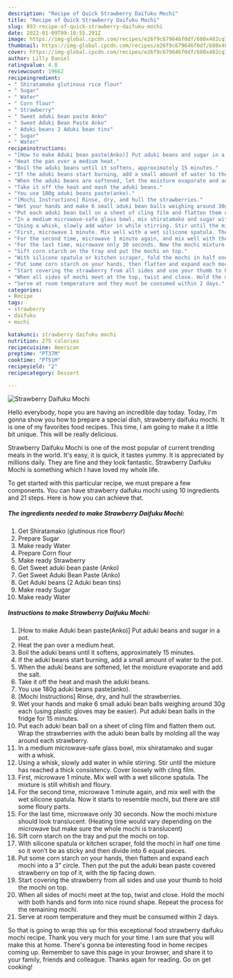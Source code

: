 ```yaml
---
description: "Recipe of Quick Strawberry Daifuku Mochi"
title: "Recipe of Quick Strawberry Daifuku Mochi"
slug: 893-recipe-of-quick-strawberry-daifuku-mochi
date: 2022-01-09T09:10:55.291Z
image: https://img-global.cpcdn.com/recipes/e26f9c679646f0df/680x482cq70/strawberry-daifuku-mochi-recipe-main-photo.jpg
thumbnail: https://img-global.cpcdn.com/recipes/e26f9c679646f0df/680x482cq70/strawberry-daifuku-mochi-recipe-main-photo.jpg
cover: https://img-global.cpcdn.com/recipes/e26f9c679646f0df/680x482cq70/strawberry-daifuku-mochi-recipe-main-photo.jpg
author: Lilly Daniel
ratingvalue: 4.8
reviewcount: 19662
recipeingredient:
- " Shiratamako glutinous rice flour"
- " Sugar"
- " Water"
- " Corn flour"
- " Strawberry"
- " Sweet aduki bean paste Anko"
- " Sweet Aduki Bean Paste Anko"
- " Aduki beans 2 Aduki bean tins"
- " Sugar"
- " Water"
recipeinstructions:
- "[How to make Aduki bean paste(Anko)] Put aduki beans and sugar in a pot."
- "Heat the pan over a medium heat."
- "Boil the aduki beans until it softens, approximately 15 minutes."
- "If the aduki beans start burning, add a small amount of water to the pot."
- "When the aduki beans are softened, let the moisture evaporate and add the salt."
- "Take it off the heat and mash the aduki beans."
- "You use 180g aduki beans paste(anko)."
- "[Mochi Instructions] Rinse, dry, and hull the strawberries."
- "Wet your hands and make 6 small aduki bean balls weighing around 30g each (using plastic gloves may be easier). Put aduki bean balls in the fridge for 15 minutes."
- "Put each aduki bean ball on a sheet of cling film and flatten them out. Wrap the strawberries with the aduki bean balls by molding all the way around each strawberry."
- "In a medium microwave-safe glass bowl, mix shiratamako and sugar with a whisk."
- "Using a whisk, slowly add water in while stirring. Stir until the mixture has reached a thick consistency. Cover loosely with cling film."
- "First, microwave 1 minute. Mix well with a wet silicone spatula. The mixture is still whitish and floury."
- "For the second time, microwave 1 minute again, and mix well with the wet silicone spatula. Now it starts to resemble mochi, but there are still some floury parts."
- "For the last time, microwave only 30 seconds. Now the mochi mixture should look translucent. (Heating time would vary depending on the microwave but make sure the whole mochi is translucent)"
- "Sift corn starch on the tray and put the mochi on top."
- "With silicone spatula or kitchen scraper, fold the mochi in half one time so it won’t be as sticky and then divide into 6 equal pieces."
- "Put some corn starch on your hands, then flatten and expand each mochi into a 3” circle. Then put the put the aduki bean paste covered strawberry on top of it, with the tip facing down."
- "Start covering the strawberry from all sides and use your thumb to hold the mochi on top."
- "When all sides of mochi meet at the top, twist and close. Hold the mochi with both hands and form into nice round shape. Repeat the process for the remaining mochi."
- "Serve at room temperature and they must be consumed within 2 days."
categories:
- Recipe
tags:
- strawberry
- daifuku
- mochi

katakunci: strawberry daifuku mochi 
nutrition: 275 calories
recipecuisine: American
preptime: "PT37M"
cooktime: "PT51M"
recipeyield: "2"
recipecategory: Dessert

---
```



![Strawberry Daifuku Mochi](https://img-global.cpcdn.com/recipes/e26f9c679646f0df/680x482cq70/strawberry-daifuku-mochi-recipe-main-photo.jpg)

Hello everybody, hope you are having an incredible day today. Today, I'm gonna show you how to prepare a special dish, strawberry daifuku mochi. It is one of my favorites food recipes. This time, I am going to make it a little bit unique. This will be really delicious.



Strawberry Daifuku Mochi is one of the most popular of current trending meals in the world. It's easy, it is quick, it tastes yummy. It is appreciated by millions daily. They are fine and they look fantastic. Strawberry Daifuku Mochi is something which I have loved my whole life.


To get started with this particular recipe, we must prepare a few components. You can have strawberry daifuku mochi using 10 ingredients and 21 steps. Here is how you can achieve that.

<!--inarticleads1-->

##### The ingredients needed to make Strawberry Daifuku Mochi:

1. Get  Shiratamako (glutinous rice flour)
1. Prepare  Sugar
1. Make ready  Water
1. Prepare  Corn flour
1. Make ready  Strawberry
1. Get  Sweet aduki bean paste (Anko)
1. Get  Sweet Aduki Bean Paste (Anko)
1. Get  Aduki beans (2 Aduki bean tins)
1. Make ready  Sugar
1. Make ready  Water




<!--inarticleads2-->

##### Instructions to make Strawberry Daifuku Mochi:

1. [How to make Aduki bean paste(Anko)] Put aduki beans and sugar in a pot.
1. Heat the pan over a medium heat.
1. Boil the aduki beans until it softens, approximately 15 minutes.
1. If the aduki beans start burning, add a small amount of water to the pot.
1. When the aduki beans are softened, let the moisture evaporate and add the salt.
1. Take it off the heat and mash the aduki beans.
1. You use 180g aduki beans paste(anko).
1. [Mochi Instructions] Rinse, dry, and hull the strawberries.
1. Wet your hands and make 6 small aduki bean balls weighing around 30g each (using plastic gloves may be easier). Put aduki bean balls in the fridge for 15 minutes.
1. Put each aduki bean ball on a sheet of cling film and flatten them out. Wrap the strawberries with the aduki bean balls by molding all the way around each strawberry.
1. In a medium microwave-safe glass bowl, mix shiratamako and sugar with a whisk.
1. Using a whisk, slowly add water in while stirring. Stir until the mixture has reached a thick consistency. Cover loosely with cling film.
1. First, microwave 1 minute. Mix well with a wet silicone spatula. The mixture is still whitish and floury.
1. For the second time, microwave 1 minute again, and mix well with the wet silicone spatula. Now it starts to resemble mochi, but there are still some floury parts.
1. For the last time, microwave only 30 seconds. Now the mochi mixture should look translucent. (Heating time would vary depending on the microwave but make sure the whole mochi is translucent)
1. Sift corn starch on the tray and put the mochi on top.
1. With silicone spatula or kitchen scraper, fold the mochi in half one time so it won’t be as sticky and then divide into 6 equal pieces.
1. Put some corn starch on your hands, then flatten and expand each mochi into a 3” circle. Then put the put the aduki bean paste covered strawberry on top of it, with the tip facing down.
1. Start covering the strawberry from all sides and use your thumb to hold the mochi on top.
1. When all sides of mochi meet at the top, twist and close. Hold the mochi with both hands and form into nice round shape. Repeat the process for the remaining mochi.
1. Serve at room temperature and they must be consumed within 2 days.




So that is going to wrap this up for this exceptional food strawberry daifuku mochi recipe. Thank you very much for your time. I am sure that you will make this at home. There's gonna be interesting food in home recipes coming up. Remember to save this page in your browser, and share it to your family, friends and colleague. Thanks again for reading. Go on get cooking!
